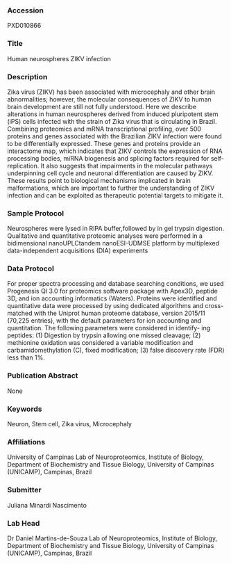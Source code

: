 ### Accession
PXD010866

### Title
Human neurospheres ZIKV infection

### Description
Zika virus (ZIKV) has been associated with microcephaly and other brain abnormalities; however, the molecular consequences of ZIKV to human brain development are still not fully understood. Here we describe alterations in human neurospheres derived from induced pluripotent stem (iPS) cells infected with the strain of Zika virus that is circulating in Brazil. Combining proteomics and mRNA transcriptional profiling, over 500 proteins and genes associated with the Brazilian ZIKV infection were found to be differentially expressed. These genes and proteins provide an interactome map, which indicates that ZIKV controls the expression of RNA processing bodies, miRNA biogenesis and splicing factors required for self-replication. It also suggests that impairments in the molecular pathways underpinning cell cycle and neuronal differentiation are caused by ZIKV. These results point to biological mechanisms implicated in brain malformations, which are important to further the understanding of ZIKV infection and can be exploited as therapeutic potential targets to mitigate it.

### Sample Protocol
Neurospheres were lysed in RIPA buffer,followed by in gel trypsin digestion.  Qualitative and quantitative proteomic analyses were performed in a bidimensional nanoUPLCtandem nanoESI-UDMSE platform by multiplexed data-independent acquisitions (DIA) experiments

### Data Protocol
For proper spectra processing and database searching conditions, we used Progenesis QI 3.0 for proteomics software package with Apex3D, peptide 3D, and ion accounting informatics (Waters). Proteins were identified and quantitative data were processed by using dedicated algorithms and cross-matched with the Uniprot human proteome database, version 2015/11 (70,225 entries), with the default parameters for ion accounting and quantitation. The following parameters were considered in identify- ing peptides: (1) Digestion by trypsin allowing one missed cleavage; (2) methionine oxidation was considered a variable modification and carbamidomethylation (C), fixed modification; (3) false discovery rate (FDR) less than 1%.

### Publication Abstract
None

### Keywords
Neuron, Stem cell, Zika virus, Microcephaly

### Affiliations
University of Campinas
Lab of Neuroproteomics, Institute of Biology, Department of Biochemistry and Tissue Biology, University of Campinas (UNICAMP), Campinas, Brazil

### Submitter
Juliana Minardi Nascimento

### Lab Head
Dr Daniel Martins-de-Souza
Lab of Neuroproteomics, Institute of Biology, Department of Biochemistry and Tissue Biology, University of Campinas (UNICAMP), Campinas, Brazil


